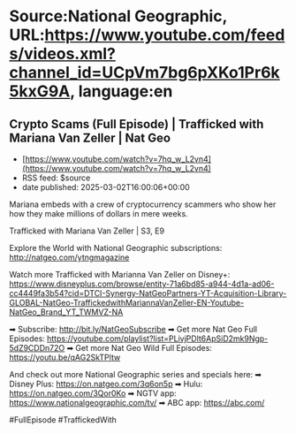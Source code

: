 # Source:National Geographic, URL:https://www.youtube.com/feeds/videos.xml?channel_id=UCpVm7bg6pXKo1Pr6k5kxG9A, language:en

## Crypto Scams (Full Episode) | Trafficked with Mariana Van Zeller | Nat Geo
 - [https://www.youtube.com/watch?v=7hq_w_L2vn4](https://www.youtube.com/watch?v=7hq_w_L2vn4)
 - RSS feed: $source
 - date published: 2025-03-02T16:00:06+00:00

Mariana embeds with a crew of cryptocurrency scammers who show her how they make millions of dollars in mere weeks.

Trafficked with Mariana Van Zeller | S3, E9

Explore the World with National Geographic subscriptions: http://natgeo.com/ytngmagazine

Watch more Trafficked with Marianna Van Zeller on Disney+: https://www.disneyplus.com/browse/entity-71a6bd85-a944-4d1a-ad06-cc4449fa3b54?cid=DTCI-Synergy-NatGeoPartners-YT-Acquisition-Library-GLOBAL-NatGeo-TraffickedwithMariannaVanZeller-EN-Youtube-NatGeo_Brand_YT_TWMVZ-NA

➡ Subscribe: http://bit.ly/NatGeoSubscribe
➡ Get more Nat Geo Full Episodes: https://youtube.com/playlist?list=PLivjPDlt6ApSiD2mk9Ngp-5dZ9CDDn72O
➡ Get more Nat Geo Wild Full Episodes: https://youtu.be/qAG2SkTPltw

And check out more National Geographic series and specials here:
➡ Disney Plus: https://on.natgeo.com/3q6on5p
➡ Hulu: https://on.natgeo.com/3Qor0Ko
➡ NGTV app: https://www.nationalgeographic.com/tv/
➡ ABC app: https://abc.com/

#FullEpisode #TraffickedWith

